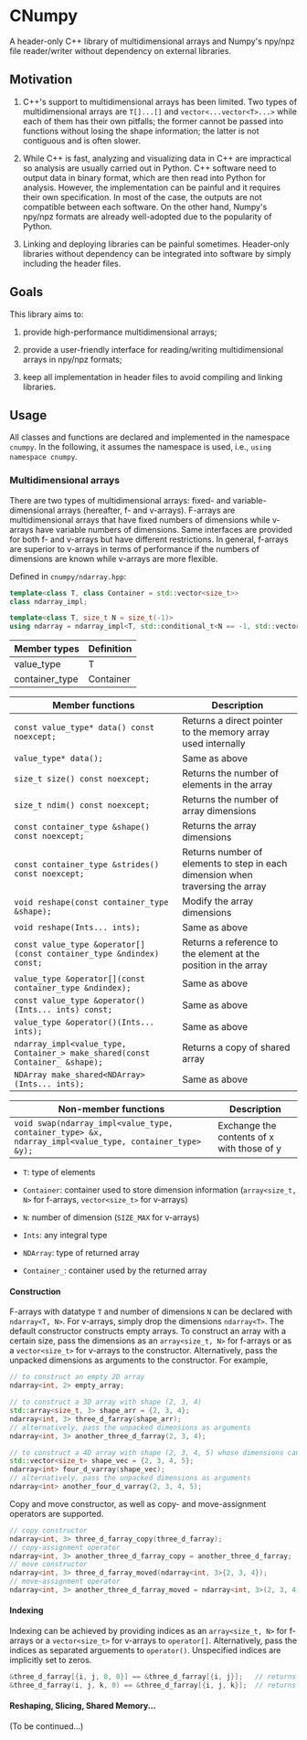 # CNumpy

A header-only C++ library of multidimensional arrays and Numpy's npy/npz file reader/writer without dependency on external libraries.


## Motivation

1. C++'s support to multidimensional arrays has been limited. Two types of multidimensional arrays are `T[]...[]` and `vector<...vector<T>...>` while each of them has their own pitfalls; the former cannot be passed into functions without losing the shape information; the latter is not contiguous and is often slower.

2. While C++ is fast, analyzing and visualizing data in C++ are impractical so analysis are usually carried out in Python. C++ software need to output data in binary format, which are then read into Python for analysis. However, the implementation can be painful and it requires their own specification. In most of the case, the outputs are not compatible between each software. On the other hand, Numpy's npy/npz formats are already well-adopted due to the popularity of Python.

3. Linking and deploying libraries can be painful sometimes. Header-only libraries without dependency can be integrated into software by simply including the header files.

## Goals

This library aims to:

1. provide high-performance multidimensional arrays;

2. provide a user-friendly interface for reading/writing multidimensional arrays in npy/npz formats;

3. keep all implementation in header files to avoid compiling and linking libraries.


## Usage

All classes and functions are declared and implemented in the namespace `cnumpy`. In the following, it assumes the namespace is used, i.e., `using namespace cnumpy`.

### Multidimensional arrays

There are two types of multidimensional arrays: fixed- and variable-dimensional arrays (hereafter, f- and v-arrays). F-arrays are multidimensional arrays that have fixed numbers of dimensions while v-arrays have variable numbers of dimensions. Same interfaces are provided for both f- and v-arrays but have different restrictions. In general, f-arrays are superior to v-arrays in terms of performance if the numbers of dimensions are known while v-arrays are more flexible.


Defined in `cnumpy/ndarray.hpp`:
```c++
template<class T, class Container = std::vector<size_t>>
class ndarray_impl;

template<class T, size_t N = size_t(-1)>
using ndarray = ndarray_impl<T, std::conditional_t<N == -1, std::vector<size_t>, std::array<size_t, N>>>;
```

| Member types   | Definition |
| -------------- | ---------- |
| value_type     | T          |
| container_type | Container  |

| Member functions                                                             | Description                                                                    |
| ---------------------------------------------------------------------------- | ------------------------------------------------------------------------------ |
| `const value_type* data() const noexcept;`                                   | Returns a direct pointer to the memory array used internally                   |
| `value_type* data();`                                                        | Same as above                                                                  |
| `size_t size() const noexcept;`                                              | Returns the number of elements in the array                                    |
| `size_t ndim() const noexcept;`                                              | Returns the number of array dimensions                                         |
| `const container_type &shape() const noexcept;`                              | Returns the array dimensions                                                   |
| `const container_type &strides() const noexcept;`                            | Returns number of elements to step in each dimension when traversing the array |
| `void reshape(const container_type &shape);`                                 | Modify the array dimensions                                                    |
| `void reshape(Ints... ints);`                                                | Same as above                                                                  |
| `const value_type &operator[](const container_type &ndindex) const;`         | Returns a reference to the element at the position in the array                |
| `value_type &operator[](const container_type &ndindex);`                     | Same as above                                                                  |
| `const value_type &operator()(Ints... ints) const;`                          | Same as above                                                                  |
| `value_type &operator()(Ints... ints);`                                      | Same as above                                                                  |
| `ndarray_impl<value_type, Container_> make_shared(const Container_ &shape);` | Returns a copy of shared array                                                 |
| `NDArray make_shared<NDArray>(Ints... ints);`                                | Same as above                                                                  |

| Non-member functions                                                                                   | Description                                |
| ------------------------------------------------------------------------------------------------------ | ------------------------------------------ |
| `void swap(ndarray_impl<value_type, container_type> &x, ndarray_impl<value_type, container_type> &y);` | Exchange the contents of x with those of y |

* `T`: type of elements
* `Container`: container used to store dimension information (`array<size_t, N>` for f-arrays, `vector<size_t>` for v-arrays)
* `N`: number of dimension (`SIZE_MAX` for v-arrays)
* `Ints`: any integral type


* `NDArray`: type of returned array
* `Container_`: container used by the returned array

#### Construction

F-arrays with datatype `T` and number of dimensions `N` can be declared with `ndarray<T, N>`. For v-arrays, simply drop the dimensions `ndarray<T>`. The default constructor constructs empty arrays. To construct an array with a certain size, pass the dimensions as an `array<size_t, N>` for f-arrays or as a `vector<size_t>` for v-arrays to the constructor. Alternatively, pass the unpacked dimensions as arguments to the constructor. For example,
```c++
// to construct an empty 2D array
ndarray<int, 2> empty_array;

// to construct a 3D array with shape (2, 3, 4)
std::array<size_t, 3> shape_arr = {2, 3, 4};
ndarray<int, 3> three_d_farray(shape_arr);
// alternatively, pass the unpacked dimensions as arguments
ndarray<int, 3> another_three_d_farray(2, 3, 4);

// to construct a 4D array with shape (2, 3, 4, 5) whose dimensions can be changed
std::vector<size_t> shape_vec = {2, 3, 4, 5};
ndarray<int> four_d_varray(shape_vec);
// alternatively, pass the unpacked dimensions as arguments
ndarray<int> another_four_d_varray(2, 3, 4, 5);
```

Copy and move constructor, as well as copy- and move-assignment operators are supported.
```c++
// copy constructor
ndarray<int, 3> three_d_farray_copy(three_d_farray);
// copy-assignment operator
ndarray<int, 3> another_three_d_farray_copy = another_three_d_farray;
// move constructor
ndarray<int, 3> three_d_farray_moved(ndarray<int, 3>{2, 3, 4});
// move-assignment operator
ndarray<int, 3> another_three_d_farray_moved = ndarray<int, 3>(2, 3, 4);
```

#### Indexing

Indexing can be achieved by providing indices as an `array<size_t, N>` for f-arrays or a `vector<size_t>` for v-arrays to `operator[]`. Alternatively, pass the indices as separated arguements to `operator()`. Unspecified indices are implicitly set to zeros.
```c++
&three_d_farray[{i, j, 0, 0}] == &three_d_farray[{i, j}];   // returns true;
&three_d_farray(i, j, k, 0) == &three_d_farray[{i, j, k}];  // returns true;
```

#### Reshaping, Slicing, Shared Memory...

(To be continued...)
